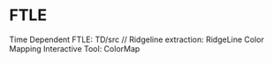 # FTLE
Time Dependent FTLE: TD/src //
Ridgeline extraction: RidgeLine
Color Mapping Interactive Tool: ColorMap
